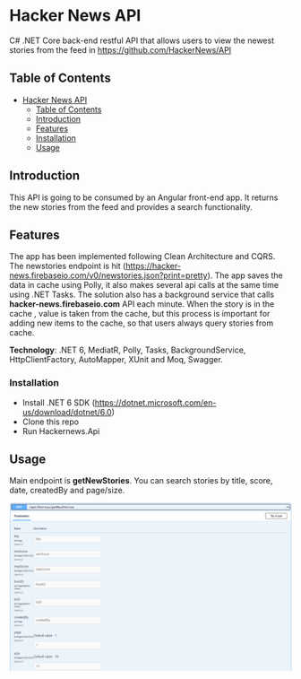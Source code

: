 # Hacker News API

C# .NET Core back-end restful API that allows users to view the newest stories from the feed in https://github.com/HackerNews/API

## Table of Contents
- [Hacker News API](#hackernewsapi)
  - [Table of Contents](#table-of-contents)
  - [Introduction](#introduction)
  - [Features](#features)
  - [Installation](#installation)
  - [Usage](#usage)

## Introduction

This API is going to be consumed by an Angular front-end app. It returns the new stories from the feed and provides a search functionality.

## Features

The app has been implemented following Clean Architecture and CQRS.
The newstories endpoint is hit (https://hacker-news.firebaseio.com/v0/newstories.json?print=pretty). The app saves the data in cache using Polly, it also makes several api calls at the same time using .NET Tasks.
The solution also has a background service that calls **hacker-news.firebaseio.com** API each minute. When the story is in the cache , value is taken from the cache, but this process is important for adding new items to the cache, so that users always query stories from cache. 

**Technology**: .NET 6, MediatR, Polly, Tasks, BackgroundService, HttpClientFactory, AutoMapper, XUnit and Moq, Swagger.

### Installation

* Install .NET 6 SDK (https://dotnet.microsoft.com/en-us/download/dotnet/6.0)
* Clone this repo
* Run Hackernews.Api

## Usage

Main endpoint is **getNewStories**. You can search stories by title, score, date, createdBy and page/size.

![Alt text](image.png)


